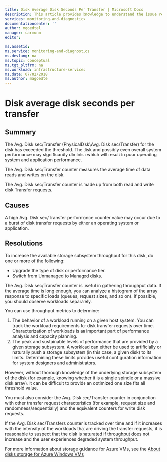 ```yaml
---
title: Disk Average Disk Seconds Per Transfer | Microsoft Docs
description: This article provides knowledge to understand the issue reported, what are the possible causes, and how to resolve the health issue identified by Azure Monitor VM Health.
services: monitoring-and-diagnostics
documentationcenter: ''
author: mgoedtel
manager: carmonm
editor: 

ms.assetid: 
ms.service: monitoring-and-diagnostics
ms.devlang: na
ms.topic: conceptual
ms.tgt_pltfrm: na
ms.workload: infrastructure-services
ms.date: 07/02/2018
ms.author: magoedte
---
```


# Disk average disk seconds per transfer

## Summary

The Avg. Disk sec/Transfer (PhysicalDisk\Avg. Disk sec/Transfer) for the disk has exceeded the threshold. The disk and possibly even overall system performance may significantly diminish which will result in poor operating system and application performance.

The Avg. Disk sec/Transfer counter measures the average time of data reads and writes on the disk.

The Avg. Disk sec/Transfer counter is made up from both read and write disk Transfer requests.

## Causes

A high Avg. Disk sec/Transfer performance counter value may occur due to a burst of disk transfer requests by either an operating system or application.

## Resolutions

To increase the available storage subsystem throughput for this disk, do one or more of the following:

- Upgrade the type of disk or performance tier.
- Switch from Unmanaged to Managed disks.

The Avg. Disk sec/Transfer counter is useful in gathering throughput data. If the average time is long enough, you can analyze a histogram of the array response to specific loads (queues, request sizes, and so on). If possible, you should observe workloads separately.

You can use throughput metrics to determine:

1. The behavior of a workload running on a given host system. You can track the workload requirements for disk transfer requests over time. Characterization of workloads is an important part of performance analysis and capacity planning.
2. The peak and sustainable levels of performance that are provided by a given storage subsystem. A workload can either be used to artificially or naturally push a storage subsystem (in this case, a given disk) to its limits. Determining these limits provides useful configuration information for system designers and administrators.

However, without thorough knowledge of the underlying storage subsystem of the disk (for example, knowing whether it is a single spindle or a massive disk array), it can be difficult to provide an optimized one size fits all threshold value.

You must also consider the Avg. Disk sec/Transfer counter in conjunction with other transfer request characteristics (for example, request size and randomness/sequentially) and the equivalent counters for write disk requests.

If the Avg. Disk sec/Transfers counter is tracked over time and if it increases with the intensity of the workloads that are driving the transfer requests, it is reasonable to suspect that the disk is saturated if throughput does not increase and the user experiences degraded system throughput.

For more information about storage guidance for Azure VMs, see the [About disks storage for Azure Windows VMs](https://docs.microsoft.com/azure/virtual-machines/windows/about-disks-and-vhds).